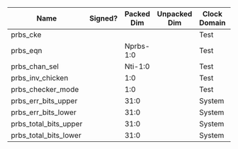 | Name                       | Signed? | Packed Dim      | Unpacked Dim   | Clock Domain | JTAG Dir | Reset Val                                    |
|----------------------------|---------|-----------------|----------------|--------------|----------|----------------------------------------------|
| prbs_cke                   |         |                 |                | Test         | out      | 1                                            |
| prbs_eqn                   |         | Nprbs-1:0       |                | Test         | out      | 'b00000000000000000000000001100000           |
| prbs_chan_sel              |         | Nti-1:0         |                | Test         | out      | 'hFFFF                                       |
| prbs_inv_chicken           |         | 1:0             |                | Test         | out      | 'b00                                         |
| prbs_checker_mode          |         | 1:0             |                | Test         | out      | 'b00                                         |
| prbs_err_bits_upper        |         | 31:0            |                | System       | in       |                                              |
| prbs_err_bits_lower        |         | 31:0            |                | System       | in       |                                              |
| prbs_total_bits_upper      |         | 31:0            |                | System       | in       |                                              |
| prbs_total_bits_lower      |         | 31:0            |                | System       | in       |                                              |
